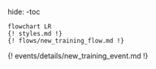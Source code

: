 hide:
    -toc

```mermaid
flowchart LR
{! styles.md !}
{! flows/new_training_flow.md !}
```
{! events/details/new_training_event.md !}